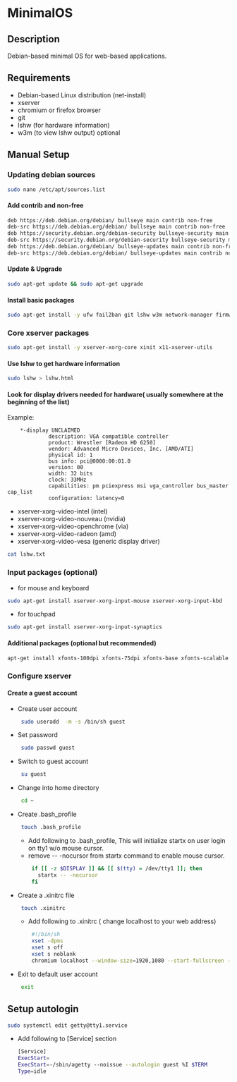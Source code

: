 # MinimalOS

## Description

Debian-based minimal OS for web-based applications.

## Requirements

* Debian-based Linux distribution (net-install)
* xserver
* chromium or firefox browser
* git
* lshw (for hardware information)
* w3m (to view lshw output) optional

## Manual Setup

### Updating debian sources

```bash
sudo nano /etc/apt/sources.list
```

#### Add contrib and non-free

```bash
deb https://deb.debian.org/debian/ bullseye main contrib non-free
deb-src https://deb.debian.org/debian/ bullseye main contrib non-free
deb https://security.debian.org/debian-security bullseye-security main contrib non-free
deb-src https://security.debian.org/debian-security bullseye-security main contrib non-free
deb https://deb.debian.org/debian/ bullseye-updates main contrib non-free
deb-src https://deb.debian.org/debian/ bullseye-updates main contrib non-free
```

#### Update & Upgrade

```bash
sudo apt-get update && sudo apt-get upgrade
```

#### Install basic packages

```bash
sudo apt-get install -y ufw fail2ban git lshw w3m network-manager firmware-iwlwifi chromium
```

### Core xserver packages

```bash
sudo apt-get install -y xserver-xorg-core xinit x11-xserver-utils
```

#### Use lshw to get hardware information

```bash
sudo lshw > lshw.html
```

#### Look for display drivers needed for hardware( usually somewhere at the beginning of the list)

Example:

```
    *-display UNCLAIMED
             description: VGA compatible controller
             product: Wrestler [Radeon HD 6250]
             vendor: Advanced Micro Devices, Inc. [AMD/ATI]
             physical id: 1
             bus info: pci@0000:00:01.0
             version: 00
             width: 32 bits
             clock: 33MHz
             capabilities: pm pciexpress msi vga_controller bus_master cap_list
             configuration: latency=0
```

* xserver-xorg-video-intel (intel)
* xserver-xorg-video-nouveau (nvidia)
* xserver-xorg-video-openchrome (via)
* xserver-xorg-video-radeon (amd)
* xserver-xorg-video-vesa (generic display driver)

```bash
cat lshw.txt
```

### Input packages (optional)

* for mouse and keyboard

```bash
sudo apt-get install xserver-xorg-input-mouse xserver-xorg-input-kbd
```

* for touchpad

```bash
sudo apt-get install xserver-xorg-input-synaptics
```

#### Additional packages (optional but recommended)

```bash
apt-get install xfonts-100dpi xfonts-75dpi xfonts-base xfonts-scalable libgl1-mesa-dri mesa-utils
```

### Configure xserver

#### Create a guest account

* Create user account
   ```bash
    sudo useradd  -m -s /bin/sh guest
    ```
* Set password
    ```bash
     sudo passwd guest
     ```
* Switch to guest account
    ```bash
     su guest
     ```
* Change into home directory
    ```bash
     cd ~
     ```
* Create .bash_profile
    ```bash
     touch .bash_profile
     ```
    * Add following to .bash_profile, This will initialize startx on user login on tty1 w/o mouse cursor.
    * remove -- -nocursor from startx command to enable mouse cursor.
      ```bash
       if [[ -z $DISPLAY ]] && [[ $(tty) = /dev/tty1 ]]; then
         startx -- -nocursor
       fi
       ```
* Create a .xinitrc file
    ```bash
     touch .xinitrc
     ```
    * Add following to .xinitrc ( change localhost to your web address)
      ```bash
       #!/bin/sh
       xset -dpms
       xset s off
       xset s noblank
       chromium localhost --window-size=1920,1080 --start-fullscreen --kiosk --incognito --noerrdialogs --enable-features=OverlayScrollbar,OverlayScrollbarFlashAfterAnyScrollUpdate,OverlayScrollbarFlashWhenMouseEnter --disable-translate --no-first-run --fast --fast-start --disable-infobars --disable-features=TranslateUI --disk-cache-dir=/dev/null  --password-store=basic
       ```
* Exit to default user account
    ```bash
     exit
     ```

## Setup autologin

```bash
sudo systemctl edit getty@tty1.service
```

* Add following to [Service] section
  ```bash
  [Service]
  ExecStart=
  ExecStart=-/sbin/agetty --noissue --autologin guest %I $TERM
  Type=idle
  ```
